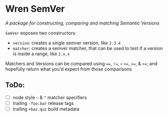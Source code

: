 # Wren SemVer

_A package for constructing, comparing and matching Semantic Versions_

`SemVer` exposes two constructors:

+ `version`: creates a single semver version, like `2.3.4`
+ `matcher`: creates a semver matcher, that can be used to test if a version is inside a range, like `2.x.x`

Matchers and Versions can be compared using `==`, `!=`, `<` `<=`, `>=`, & `>=`; and hopefully return what you'd expect from those comparisons

## ToDo:

+ [ ] node style `~` & `^` matcher specifiers
+ [ ] trailing `-foo.bar` release tags
+ [ ] trailing `+baz.quz` build metadata
